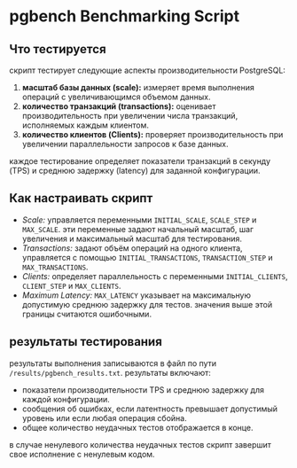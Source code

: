 # pgbench Benchmarking Script

## Что тестируется

скрипт тестирует следующие аспекты производительности PostgreSQL:

1. **масштаб базы данных (scale):** измеряет время выполнения операций с увеличивающимся объемом данных.
2. **количество транзакций (transactions):** оценивает производительность при увеличении числа транзакций, исполняемых каждым клиентом.
3. **количество клиентов (Clients):** проверяет производительность при увеличении параллельности запросов к базе данных.

каждое тестирование определяет показатели транзакций в секунду (TPS) и среднюю задержку (latency) для заданной конфигурации.

## Как настраивать скрипт

- *Scale:* управляется переменными `INITIAL_SCALE`, `SCALE_STEP` и `MAX_SCALE`. эти переменные задают начальный масштаб, шаг увеличения и максимальный масштаб для тестирования.
- *Transactions:* задают объём операций на одного клиента, управляется с помощью `INITIAL_TRANSACTIONS`, `TRANSACTION_STEP` и `MAX_TRANSACTIONS`.
- *Clients:* определяет параллельность с переменными `INITIAL_CLIENTS`, `CLIENT_STEP` и `MAX_CLIENTS`.
- *Maximum Latency:* `MAX_LATENCY` указывает на максимальную допустимую среднюю задержку для тестов. значения выше этой границы считаются ошибочными.

## результаты тестирования

результаты выполнения записываются в файл по пути `/results/pgbench_results.txt`. результаты включают:

- показатели производительности TPS и среднюю задержку для каждой конфигурации.
- сообщения об ошибках, если латентность превышает допустимый уровень или если любая операция сбойна.
- общее количество неудачных тестов отображается в конце.

в случае ненулевого количества неудачных тестов скрипт завершит свое исполнение с ненулевым кодом.
